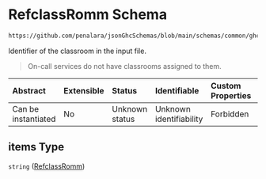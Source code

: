 # RefclassRomm Schema

```txt
https://github.com/penalara/jsonGhcSchemas/blob/main/schemas/common/ghcEngineOutput.schema.json#/properties/timetable/properties/assignedSections/items/properties/sessionsAssigned/items/properties/refClassRomms/items
```

Identifier of the classroom in the input file.

> On-call services do not have classrooms assigned to them.

| Abstract            | Extensible | Status         | Identifiable            | Custom Properties | Additional Properties | Access Restrictions | Defined In                                                                                       |
| :------------------ | :--------- | :------------- | :---------------------- | :---------------- | :-------------------- | :------------------ | :----------------------------------------------------------------------------------------------- |
| Can be instantiated | No         | Unknown status | Unknown identifiability | Forbidden         | Allowed               | none                | [ghcEngineOutput.schema.json\*](../../../out/ghcEngineOutput.schema.json "open original schema") |

## items Type

`string` ([RefclassRomm](ghcengineoutput-properties-generatedjsontimetable-properties-assignedsections-assignedsection-properties-sessionsassigned-sessionassigned-properties-refclassromms-refclassromm.md))
